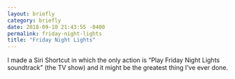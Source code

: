 ```yaml
---
layout: briefly
category: briefly
date: 2018-09-10 21:43:55 -0400
permalink: friday-night-lights
title: "Friday Night Lights"
---
```


I made a Siri Shortcut in which the only action is “Play Friday Night Lights soundtrack” (the TV show) and it might be the greatest thing I’ve ever done. 